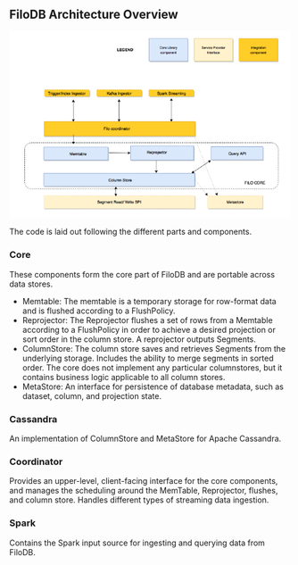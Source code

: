 ## FiloDB Architecture Overview

![FiloDB Architecture](filodb_architecture.png)

The code is laid out following the different parts and components.

### Core

These components form the core part of FiloDB and are portable across data stores.
* Memtable: The memtable is a temporary storage for row-format data and is flushed according to a FlushPolicy.
* Reprojector: The Reprojector flushes a set of rows from a Memtable according to a FlushPolicy in order to achieve a desired projection or sort order in the column store. A reprojector outputs Segments.
* ColumnStore: The column store saves and retrieves Segments from the underlying storage.  Includes the ability to merge segments in sorted order.  The core does not implement any particular columnstores, but it contains business logic applicable to all column stores.
* MetaStore: An interface for persistence of database metadata, such as dataset, column, and projection state.

### Cassandra

An implementation of ColumnStore and MetaStore for Apache Cassandra.

### Coordinator

Provides an upper-level, client-facing interface for the core components, and manages the scheduling around the MemTable, Reprojector, flushes, and column store.  Handles different types of streaming data ingestion.

### Spark

Contains the Spark input source for ingesting and querying data from FiloDB.
